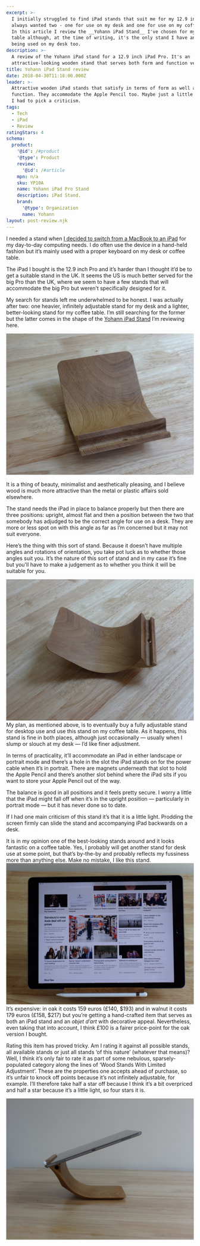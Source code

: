 ```yaml
---
excerpt: >-
  I initially struggled to find iPad stands that suit me for my 12.9 inch Pro. I
  always wanted two - one for use on my desk and one for use on my coffee table.
  In this article I review the __Yohann iPad Stand__ I've chosen for my coffee
  table although, at the time of writing, it's the only stand I have and it's
  being used on my desk too.
description: >-
  A review of the Yohann iPad stand for a 12.9 inch iPad Pro. It's an
  attractive-looking wooden stand that serves both form and function very well.
title: Yohann iPad Stand review
date: 2018-04-30T11:18:00.000Z
leader: >-
  Attractive wooden iPad stands that satisfy in terms of form as well as
  function. They accommodate the Apple Pencil too. Maybe just a little light if
  I had to pick a criticism.
tags:
  - Tech
  - iPad
  - Review
ratingStars: 4
schema:
  product:
    '@id': /#product
    '@type': Product
    review:
      '@id': /#article
    mpn: n/a
    sku: YP10A
    name: Yohann iPad Pro Stand
    description: iPad Stand.
    brand:
      '@type': Organization
      name: Yohann
layout: post-review.njk
---
```

 

I needed a stand when [I decided to switch from a MacBook to an iPad](/switching-from-a-macbook-pro-to-an-ipad-pro) for my day-to-day computing needs. I do often use the device in a hand-held fashion but it’s mainly used with a proper keyboard on my desk or coffee table.

The iPad I bought is the 12.9 inch Pro and it’s harder than I thought it’d be to get a suitable stand in the UK. It seems the US is much better served for the big Pro than the UK, where we seem to have a few stands that will accommodate the big Pro but weren’t specifically designed for it. 

My search for stands left me underwhelmed to be honest. I was actually after two: one heavier, infinitely adjustable stand for my desk and a lighter, better-looking stand for my coffee table. I’m still searching for the former but the latter comes in the shape of the [Yohann iPad Stand](https://yohann.com/eu/en/) I’m reviewing here.

![Yohann iPad stand.](/assets/images/posts/2018/04/2018-04-30-yohann-ipad-stand-1.jpg "caption=Yohann iPad Stand - elegant.|title=Yohann iPad Stand - elegant.|@itemprop=image")

It is a thing of beauty, minimalist and aesthetically pleasing, and I believe wood is much more attractive than the metal or plastic affairs sold elsewhere.

The stand needs the iPad in place to balance properly but then there are three positions: upright, almost flat and then a position between the two that somebody has adjudged to be the correct angle for use on a desk. They are more or less spot on with this angle as far as I’m concerned but it may not suit everyone.

Here’s the thing with this sort of stand. Because it doesn’t have multiple angles and rotations of orientation, you take pot luck as to whether those angles suit you. It’s the nature of this sort of stand and in my case it’s fine but you'll have to make a judgement as to whether you think it will be suitable for you.

![Yohann iPad stand.](/assets/images/posts/2018/04/2018-04-30-yohann-ipad-stand-2.jpg "caption=Yohann iPad Stand - attractive.|title=Yohann iPad Stand - attractive.|@itemprop=image")
My plan, as mentioned above, is to eventually buy a fully adjustable stand for desktop use and use this stand on my coffee table. As it happens, this stand is fine in both places, although just occasionally — usually when I slump or slouch at my desk — I’d like finer adjustment.

In terms of practicality, it’ll accommodate an iPad in either landscape or portrait mode and there’s a hole in the slot the iPad stands on for the power cable when it’s in portrait. There are magnets underneath that slot to hold the Apple Pencil and there’s another slot behind where the iPad sits if you want to store your Apple Pencil out of the way.

The balance is good in all positions and it feels pretty secure. I worry a little that the iPad might fall off when it’s in the upright position — particularly in portrait mode — but it has never done so to date. 

If I had one main criticism of this stand it’s that it is a little light. Prodding the screen firmly can slide the stand and accompanying iPad backwards on a desk.

It is in my opinion one of the best-looking stands around and it looks fantastic on a coffee table. Yes, I probably will get another stand for desk use at some point, but that’s by-the-by and probably reflects my fussiness more than anything else. Make no mistake, I like this stand.
![Yohann iPad Stand.](/assets/images/posts/2018/04/2018-04-30-yohann-ipad-stand-3.jpg "caption=Yohann iPad Stand - holding iPad.|title=Yohann iPad Stand - holding iPad.|@itemprop=image")
It’s expensive: in oak it costs 159 euros (£140, $193) and in walnut it costs 179 euros (£158, $217) but you’re getting a hand-crafted item that serves as both an iPad stand and an _objet d’art_ with decorative appeal. Nevertheless, even taking that into account, I think £100 is a fairer price-point for the oak version I bought.

Rating this item has proved tricky. Am I rating it against all possible stands, all available stands or just all stands ‘of this nature’ (whatever that means)? Well, I think it’s only fair to rate it as part of some nebulous, sparsely-populated category along the lines of ‘Wood Stands With Limited Adjustment’. These are the properties one accepts ahead of purchase, so it’s unfair to knock off points because it’s not infinitely adjustable, for example. I’ll therefore take half a star off because I think it’s a bit overpriced and half a star because it’s a little light, so four stars it is.

![Yohann iPad stand.](/assets/images/posts/2018/04/2018-04-30-yohann-ipad-stand-4.jpg "caption=Yohann iPad Stand - balanced.|title=Yohann iPad Stand - balanced.|@itemprop=image")

 
